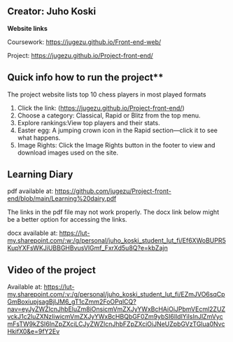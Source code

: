 ## Creator: Juho Koski


**Website links**

Coursework: https://jugezu.github.io/Front-end-web/

Project: https://jugezu.github.io/Project-front-end/

## Quick info how to run the project\*\*

The project website lists top 10 chess players in most played formats

1. Click the link: (https://jugezu.github.io/Project-front-end/)
2. Choose a category: Classical, Rapid or Blitz from the top menu.
3. Explore rankings:View top players and their stats.
4. Easter egg: A jumping crown icon in the Rapid section—click it to see what happens.
5. Image Rights: Click the Image Rights button in the footer to view and download images used on the site.

## Learning Diary

pdf available at: https://github.com/jugezu/Project-front-end/blob/main/Learning%20dairy.pdf

The links in the pdf file may not work properly. The docx link below might be a better option for accessing the links.

docx available at: https://lut-my.sharepoint.com/:w:/g/personal/juho_koski_student_lut_fi/Ef6XWoBUPR5KupYXFsWKJiUBBGHBvusVlGmf_FxrXd5u8Q?e=kbZajn 

## Video of the project

Available at: https://lut-my.sharepoint.com/:v:/g/personal/juho_koski_student_lut_fi/EZmJVO6sqCpGmBoxiupjsagBjIJM6_gT1cZmm2FoOPqlCQ?nav=eyJyZWZlcnJhbEluZm8iOnsicmVmZXJyYWxBcHAiOiJPbmVEcml2ZUZvckJ1c2luZXNzIiwicmVmZXJyYWxBcHBQbGF0Zm9ybSI6IldlYiIsInJlZmVycmFsTW9kZSI6InZpZXciLCJyZWZlcnJhbFZpZXciOiJNeUZpbGVzTGlua0NvcHkifX0&e=9fY2Ev
